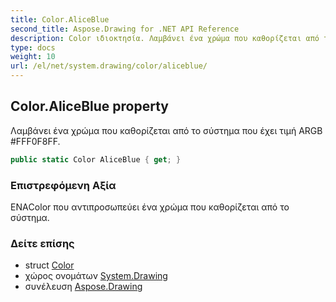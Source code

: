 ```yaml
---
title: Color.AliceBlue
second_title: Aspose.Drawing for .NET API Reference
description: Color ιδιοκτησία. Λαμβάνει ένα χρώμα που καθορίζεται από το σύστημα που έχει τιμή ARGB FFF0F8FF.
type: docs
weight: 10
url: /el/net/system.drawing/color/aliceblue/
---
```

## Color.AliceBlue property

Λαμβάνει ένα χρώμα που καθορίζεται από το σύστημα που έχει τιμή ARGB #FFF0F8FF.

```csharp
public static Color AliceBlue { get; }
```

### Επιστρεφόμενη Αξία

ΕΝΑColor που αντιπροσωπεύει ένα χρώμα που καθορίζεται από το σύστημα.

### Δείτε επίσης

* struct [Color](../)
* χώρος ονομάτων [System.Drawing](../../color/)
* συνέλευση [Aspose.Drawing](../../../)


